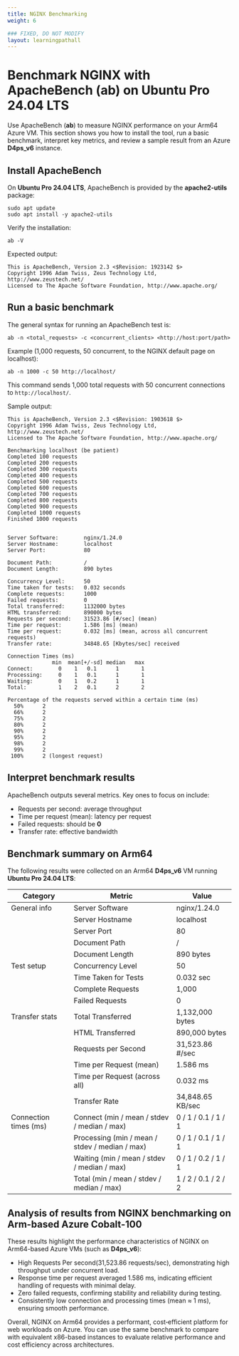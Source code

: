 ```yaml
---
title: NGINX Benchmarking
weight: 6

### FIXED, DO NOT MODIFY
layout: learningpathall
---
```


# Benchmark NGINX with ApacheBench (ab) on Ubuntu Pro 24.04 LTS

Use ApacheBench (**ab**) to measure NGINX performance on your Arm64 Azure VM. This section shows you how to install the tool, run a basic benchmark, interpret key metrics, and review a sample result from an Azure **D4ps_v6** instance.

## Install ApacheBench

On **Ubuntu Pro 24.04 LTS**, ApacheBench is provided by the **apache2-utils** package:

```console
sudo apt update
sudo apt install -y apache2-utils
```

Verify the installation:

```console
ab -V
```

Expected output:

```output
This is ApacheBench, Version 2.3 <$Revision: 1923142 $>
Copyright 1996 Adam Twiss, Zeus Technology Ltd, http://www.zeustech.net/
Licensed to The Apache Software Foundation, http://www.apache.org/
```

## Run a basic benchmark

The general syntax for running an ApacheBench test is:

```console
ab -n <total_requests> -c <concurrent_clients> <http://host:port/path>
```

Example (1,000 requests, 50 concurrent, to the NGINX default page on localhost):

```console
ab -n 1000 -c 50 http://localhost/
```

This command sends 1,000 total requests with 50 concurrent connections to `http://localhost/`.

Sample output:

```output
This is ApacheBench, Version 2.3 <$Revision: 1903618 $>
Copyright 1996 Adam Twiss, Zeus Technology Ltd, http://www.zeustech.net/
Licensed to The Apache Software Foundation, http://www.apache.org/

Benchmarking localhost (be patient)
Completed 100 requests
Completed 200 requests
Completed 300 requests
Completed 400 requests
Completed 500 requests
Completed 600 requests
Completed 700 requests
Completed 800 requests
Completed 900 requests
Completed 1000 requests
Finished 1000 requests


Server Software:        nginx/1.24.0
Server Hostname:        localhost
Server Port:            80

Document Path:          /
Document Length:        890 bytes

Concurrency Level:      50
Time taken for tests:   0.032 seconds
Complete requests:      1000
Failed requests:        0
Total transferred:      1132000 bytes
HTML transferred:       890000 bytes
Requests per second:    31523.86 [#/sec] (mean)
Time per request:       1.586 [ms] (mean)
Time per request:       0.032 [ms] (mean, across all concurrent requests)
Transfer rate:          34848.65 [Kbytes/sec] received

Connection Times (ms)
              min  mean[+/-sd] median   max
Connect:        0    1   0.1      1       1
Processing:     0    1   0.1      1       1
Waiting:        0    1   0.2      1       1
Total:          1    2   0.1      2       2

Percentage of the requests served within a certain time (ms)
  50%      2
  66%      2
  75%      2
  80%      2
  90%      2
  95%      2
  98%      2
  99%      2
 100%      2 (longest request)
```

## Interpret benchmark results

ApacheBench outputs several metrics. Key ones to focus on include:

- Requests per second: average throughput
- Time per request (mean): latency per request
- Failed requests: should be **0**
- Transfer rate: effective bandwidth

## Benchmark summary on Arm64

The following results were collected on an Arm64 **D4ps_v6** VM running **Ubuntu Pro 24.04 LTS**:

| Category              | Metric                                       | Value                  |
|---------------------------|--------------------------------------------------|----------------------------|
| General info          | Server Software                                  | nginx/1.24.0               |
|                           | Server Hostname                                  | localhost                  |
|                           | Server Port                                      | 80                         |
|                           | Document Path                                    | /                          |
|                           | Document Length                                  | 890 bytes                  |
| Test setup            | Concurrency Level                                | 50                         |
|                           | Time Taken for Tests                             | 0.032 sec                  |
|                           | Complete Requests                                | 1,000                      |
|                           | Failed Requests                                  | 0                          |
| Transfer stats        | Total Transferred                                | 1,132,000 bytes            |
|                           | HTML Transferred                                 | 890,000 bytes              |
|                           | Requests per Second                              | 31,523.86 #/sec            |
|                           | Time per Request (mean)                          | 1.586 ms                   |
|                           | Time per Request (across all)                    | 0.032 ms                   |
|                           | Transfer Rate                                    | 34,848.65 KB/sec           |
| Connection times (ms) | Connect (min / mean / stdev / median / max)      | 0 / 1 / 0.1 / 1 / 1        |
|                           | Processing (min / mean / stdev / median / max)   | 0 / 1 / 0.1 / 1 / 1        |
|                           | Waiting (min / mean / stdev / median / max)      | 0 / 1 / 0.2 / 1 / 1        |
|                           | Total (min / mean / stdev / median / max)        | 1 / 2 / 0.1 / 2 / 2        |

## Analysis of results from NGINX benchmarking on Arm-based Azure Cobalt-100  

These results highlight the performance characteristics of NGINX on Arm64-based Azure VMs (such as **D4ps_v6**):

- High Requests Per second(31,523.86 requests/sec), demonstrating high throughput under concurrent load.
- Response time per request averaged 1.586 ms, indicating efficient handling of requests with minimal delay.
- Zero failed requests, confirming stability and reliability during testing.
- Consistently low connection and processing times (mean ≈ 1 ms), ensuring smooth performance.

Overall, NGINX on Arm64 provides a performant, cost‑efficient platform for web workloads on Azure. You can use the same benchmark to compare with equivalent x86-based instances to evaluate relative performance and cost efficiency across architectures.
